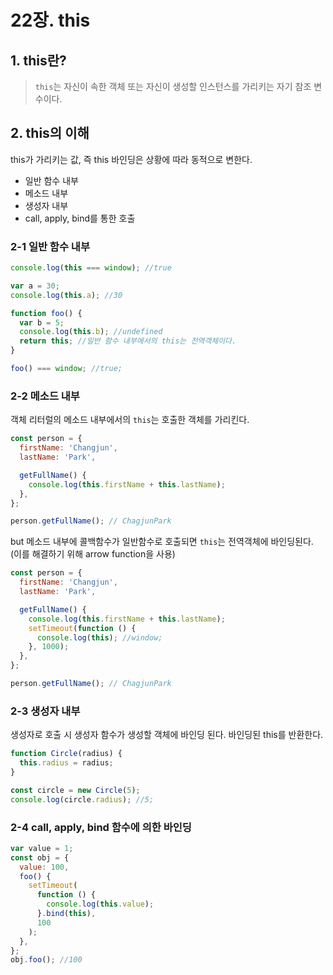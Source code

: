 # 22장. this

## 1. this란?

> `this`는 자신이 속한 객체 또는 자신이 생성할 인스턴스를 가리키는 자기 참조 변수이다.

## 2. this의 이해

this가 가리키는 값, 즉 this 바인딩은 상황에 따라 동적으로 변한다.

- 일반 함수 내부
- 메소드 내부
- 생성자 내부
- call, apply, bind를 통한 호출

### 2-1 일반 함수 내부

```js
console.log(this === window); //true

var a = 30;
console.log(this.a); //30

function foo() {
  var b = 5;
  console.log(this.b); //undefined
  return this; //일반 함수 내부에서의 this는 전역객체이다.
}

foo() === window; //true;
```

### 2-2 메소드 내부

객체 리터럴의 메소드 내부에서의 `this`는 호출한 객체를 가리킨다.

```js
const person = {
  firstName: 'Changjun',
  lastName: 'Park',

  getFullName() {
    console.log(this.firstName + this.lastName);
  },
};

person.getFullName(); // ChagjunPark
```

but 메소드 내부에 콜백함수가 일반함수로 호출되면 `this`는 전역객체에 바인딩된다. (이를 해결하기 위해 arrow function을 사용)

```js
const person = {
  firstName: 'Changjun',
  lastName: 'Park',

  getFullName() {
    console.log(this.firstName + this.lastName);
    setTimeout(function () {
      console.log(this); //window;
    }, 1000);
  },
};

person.getFullName(); // ChagjunPark
```

### 2-3 생성자 내부

생성자로 호출 시 생성자 함수가 생성할 객체에 바인딩 된다.
바인딩된 this를 반환한다.

```js
function Circle(radius) {
  this.radius = radius;
}

const circle = new Circle(5);
console.log(circle.radius); //5;
```

### 2-4 call, apply, bind 함수에 의한 바인딩

```js
var value = 1;
const obj = {
  value: 100,
  foo() {
    setTimeout(
      function () {
        console.log(this.value);
      }.bind(this),
      100
    );
  },
};
obj.foo(); //100
```
